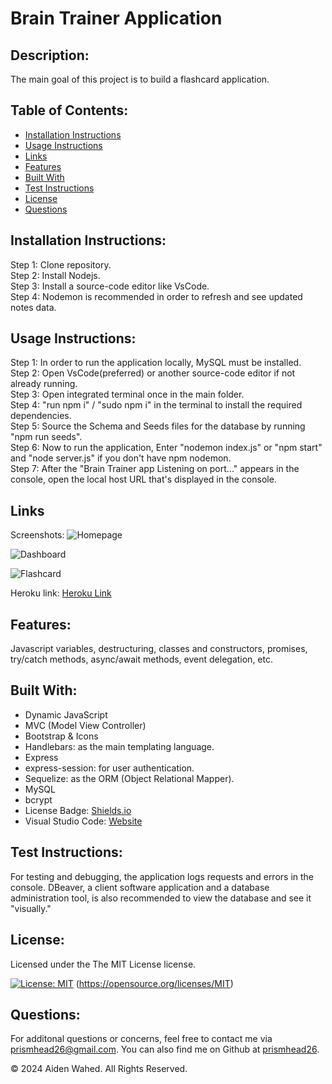 # Brain Trainer Application

## Description:

The main goal of this project is to build a flashcard application.

## Table of Contents:
- [Installation Instructions](#Installation-Instructions)
- [Usage Instructions](#Usage-Instructions)
- [Links](#Links)
- [Features](#Features)
- [Built With](#Built-With)
- [Test Instructions](#Test-Instructions)
- [License](#License)
- [Questions](#Questions)

## Installation Instructions:
Step 1: Clone repository.
<br>
Step 2: Install Nodejs.
<br>
Step 3: Install a source-code editor like VsCode.
<br>
Step 4: Nodemon is recommended in order to refresh and see updated notes data.

## Usage Instructions:
Step 1: In order to run the application locally, MySQL must be installed.
<br>
Step 2: Open VsCode(preferred) or another source-code editor if not already running.
<br>
Step 3: Open integrated terminal once in the main folder.
<br>
Step 4: "run npm i" / "sudo npm i" in the terminal to install the required dependencies.
<br>
Step 5: Source the Schema and Seeds files for the database by running "npm run seeds".
<br>
Step 6: Now to run the application, Enter "nodemon index.js" or "npm start" and "node server.js" if you don't have npm nodemon.
<br>
Step 7: After the "Brain Trainer app Listening on port..." appears in the console, open the local host URL that's displayed in the console.


## Links
Screenshots:
![Homepage](./public/images/homepage.png)

![Dashboard](./public/images/dashboard.png)

![Flashcard](./public/images/flashcard.png)

Heroku link:
[Heroku Link](https://blog-n-tell-527cfad2473f.herokuapp.com/)

## Features:
Javascript variables, destructuring, classes and constructors, promises, try/catch methods, async/await methods, event delegation, etc.

## Built With:
- Dynamic JavaScript
- MVC (Model View Controller)
- Bootstrap & Icons
- Handlebars: as the main templating language.
- Express
- express-session: for user authentication.
- Sequelize: as the ORM (Object Relational Mapper).
- MySQL
- bcrypt
- License Badge: [Shields.io](https://shields.io/)
- Visual Studio Code: [Website](https://code.visualstudio.com/)

## Test Instructions:
For testing and debugging, the application logs requests and errors in the console. DBeaver, a client software application and a database administration tool, is also recommended to view the database and see it "visually."

## License:

Licensed under the The MIT License license.

[![License: MIT](https://img.shields.io/badge/License-MIT-yellow.svg)](https://opensource.org/licenses/MIT)  (https://opensource.org/licenses/MIT)

## Questions:
For additonal questions or concerns, feel free to contact me via [prismhead26@gmail.com](http://prismhead26@gmail.com). 
You can also find me on Github at [prismhead26](https://github.com/prismhead26).

© 2024 Aiden Wahed. All Rights Reserved.